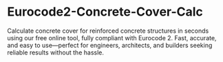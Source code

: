 # Eurocode2-Concrete-Cover-Calc
Calculate concrete cover for reinforced concrete structures in seconds using our free online tool, fully compliant with Eurocode 2. Fast, accurate, and easy to use—perfect for engineers, architects, and builders seeking reliable results without the hassle.
